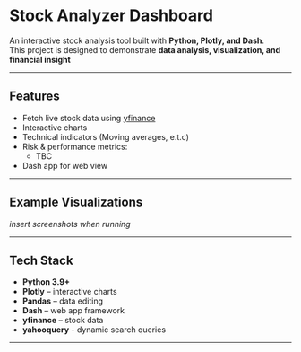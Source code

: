 # Stock Analyzer Dashboard

An interactive stock analysis tool built with **Python, Plotly, and Dash**.  
This project is designed to demonstrate **data analysis, visualization, and financial insight**

---

## Features
- Fetch live stock data using [yfinance](https://pypi.org/project/yfinance/)
- Interactive charts
- Technical indicators (Moving averages, e.t.c)
- Risk & performance metrics:
  - TBC
- Dash app for web view

---

## Example Visualizations
*insert screenshots when running*

---

## Tech Stack
- **Python 3.9+**
- **Plotly** – interactive charts
- **Pandas** – data editing
- **Dash** – web app framework
- **yfinance** – stock data
- **yahooquery** - dynamic search queries
---